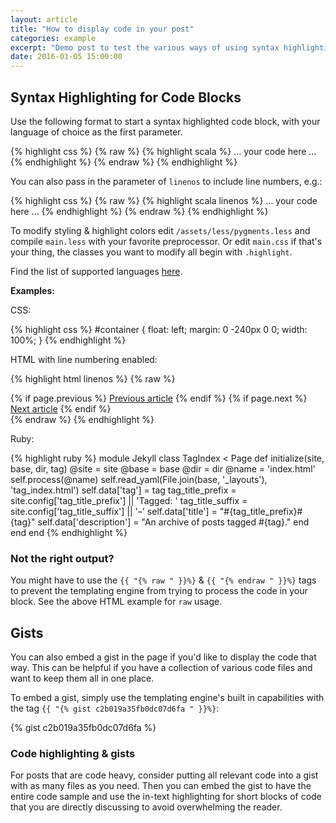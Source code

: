 ```yaml
---
layout: article
title: "How to display code in your post"
categories: example
excerpt: "Demo post to test the various ways of using syntax highlighting."
date: 2016-01-05 15:00:00
---
```


## Syntax Highlighting for Code Blocks

Use the following format to start a syntax highlighted code block, with your language of choice as the first parameter.

{% highlight css %}
{% raw %}
{% highlight scala %}
...
your code here
...
{% endhighlight %}
{% endraw %}
{% endhighlight %}


You can also pass in the parameter of `linenos` to include line numbers, e.g.:

{% highlight css %}
{% raw %}
{% highlight scala linenos %}
...
your code here
...
{% endhighlight %}
{% endraw %}
{% endhighlight %}



To modify styling & highlight colors edit `/assets/less/pygments.less` and compile `main.less` with your favorite preprocessor. Or edit `main.css` if that's your thing, the classes you want to modify all begin with `.highlight`.

Find the list of supported languages [here](http://pygments.org/languages/). 

**Examples:** 

CSS:

{% highlight css %}
#container {
    float: left;
    margin: 0 -240px 0 0;
    width: 100%;
}
{% endhighlight %}

HTML with line numbering enabled:

{% highlight html linenos %}
{% raw %}
<nav class="pagination" role="navigation">
    {% if page.previous %}
        <a href="{{ site.url }}{{ page.previous.url }}" class="btn" title="{{ page.previous.title }}">Previous article</a>
    {% endif %}
    {% if page.next %}
        <a href="{{ site.url }}{{ page.next.url }}" class="btn" title="{{ page.next.title }}">Next article</a>
    {% endif %}
</nav><!-- /.pagination -->
{% endraw %}
{% endhighlight %}


Ruby:

{% highlight ruby %}
module Jekyll
  class TagIndex < Page
    def initialize(site, base, dir, tag)
      @site = site
      @base = base
      @dir = dir
      @name = 'index.html'
      self.process(@name)
      self.read_yaml(File.join(base, '_layouts'), 'tag_index.html')
      self.data['tag'] = tag
      tag_title_prefix = site.config['tag_title_prefix'] || 'Tagged: '
      tag_title_suffix = site.config['tag_title_suffix'] || '&#8211;'
      self.data['title'] = "#{tag_title_prefix}#{tag}"
      self.data['description'] = "An archive of posts tagged #{tag}."
    end
  end
end
{% endhighlight %}

### Not the right output?

You might have to use the `{{ "{% raw " }}%}` & `{{ "{% endraw " }}%}` tags to prevent the templating engine from trying to process the code in your block. See the above HTML example for `raw` usage. 

## Gists

You can also embed a gist in the page if you'd like to display the code that way. This can be helpful if you have a collection of various code files and want to keep them all in one place.  

To embed a gist, simply use the templating engine's built in capabilities with the tag  `{{ "{% gist c2b019a35fb0dc07d6fa " }}%}`:

{% gist c2b019a35fb0dc07d6fa %}


### Code highlighting & gists

For posts that are code heavy, consider putting all relevant code into a gist with as many files as you need. Then you can embed the gist to have the entire code sample and use the in-text highlighting for short blocks of code that you are directly discussing to avoid overwhelming the reader.

